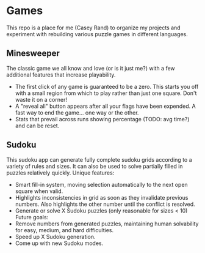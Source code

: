 # Games
This repo is a place for me (Casey Rand) to organize my projects and experiment with rebuilding various puzzle games in different languages.
## Minesweeper
The classic game we all know and love (or is it just me?) with a few additional features that increase playability.
* The first click of any game is guaranteed to be a zero. This starts you off with a small region from which to play rather than just one square. Don't waste it on a corner!
* A "reveal all" button appears after all your flags have been expended. A fast way to end the game... one way or the other.
* Stats that prevail across runs showing percentage (TODO: avg time?) and can be reset.

## Sudoku
This sudoku app can generate fully complete sudoku grids according to a variety of rules and sizes.
It can also be used to solve partially filled in puzzles relatively quickly.
Unique features:
* Smart fill-in system, moving selection automatically to the next open square when valid.
* Highlights inconsistencies in grid as soon as they invalidate previous numbers. Also highlights the other number until the conflict is resolved.
* Generate or solve X Sudoku puzzles (only reasonable for sizes < 10)
Future goals:
* Remove numbers from generated puzzles, maintaining human solvability for easy, medium, and hard difficulties.
* Speed up X Sudoku generation.
* Come up with new Sudoku modes.
